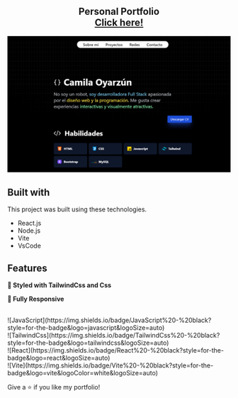 <h2 align="center">
  Personal Portfolio<br/>
  <a href="https://camilaoya-portfolio-page.netlify.app" target="_blank"> Click here! </a>
</h2>

![image](https://github.com/LouKamilah/Portfolio/blob/master/screen.png)

## Built with

This project was built using these technologies.

- React.js
- Node.js
- Vite
- VsCode

## Features

**🎨 Styled with TailwindCss and Css**

**📱 Fully Responsive**

</br>
![JavaScript](https://img.shields.io/badge/JavaScript%20-%20black?style=for-the-badge&logo=javascript&logoSize=auto)
</br>
![TailwindCss](https://img.shields.io/badge/TailwindCss%20-%20black?style=for-the-badge&logo=tailwindcss&logoSize=auto)
</br>
![React](https://img.shields.io/badge/React%20-%20black?style=for-the-badge&logo=react&logoSize=auto)
</br>
![Vite](https://img.shields.io/badge/Vite%20-%20black?style=for-the-badge&logo=vite&logoColor=white&logoSize=auto)

Give a ⭐ if you like my portfolio!
